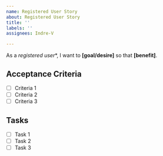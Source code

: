 ```yaml
---
name: Registered User Story
about: Registered User Story
title: ''
labels: ''
assignees: Indre-V

---
```


As a *registered user**, I want to **[goal/desire]** so that **[benefit]**.

## Acceptance Criteria
- [ ] Criteria 1
- [ ] Criteria 2
- [ ] Criteria 3

## Tasks
- [ ] Task 1
- [ ] Task 2
- [ ] Task 3
